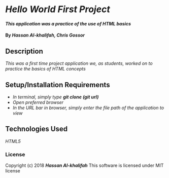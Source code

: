 # _Hello World First Project_

#### _This application was a practice of the use of HTML basics_

#### By _**Hassan Al-khalifah, Chris Gossor**_

## Description

_This was a first time project application we, as students, worked on to practice the basics  of HTML concepts_

## Setup/Installation Requirements

* _In terminal, simply type **git clone (git url)**_
* _Open preferred browser_
* _In the URL bar in browser, simply enter the file path of the application to view_

## Technologies Used

_HTML5_

### License

Copyright (c) 2018 **_Hassan Al-khalifah_**
This software is licensed under MIT license
